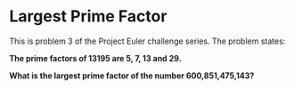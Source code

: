 # Largest Prime Factor

This is problem 3 of the Project Euler challenge series. The problem states:

**The prime factors of 13195 are 5, 7, 13 and 29.**

**What is the largest prime factor of the number 600,851,475,143?**
